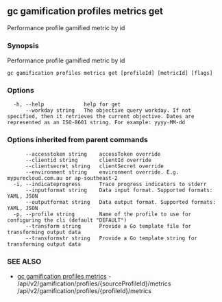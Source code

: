 ## gc gamification profiles metrics get

Performance profile gamified metric by id

### Synopsis

Performance profile gamified metric by id

```
gc gamification profiles metrics get [profileId] [metricId] [flags]
```

### Options

```
  -h, --help             help for get
      --workday string   The objective query workday. If not specified, then it retrieves the current objective. Dates are represented as an ISO-8601 string. For example: yyyy-MM-dd
```

### Options inherited from parent commands

```
      --accesstoken string    accessToken override
      --clientid string       clientId override
      --clientsecret string   clientSecret override
      --environment string    environment override. E.g. mypurecloud.com.au or ap-southeast-2
  -i, --indicateprogress      Trace progress indicators to stderr
      --inputformat string    Data input format. Supported formats: YAML, JSON
      --outputformat string   Data output format. Supported formats: YAML, JSON
  -p, --profile string        Name of the profile to use for configuring the cli (default "DEFAULT")
      --transform string      Provide a Go template file for transforming output data
      --transformstr string   Provide a Go template string for transforming output data
```

### SEE ALSO

* [gc gamification profiles metrics](gc_gamification_profiles_metrics.html)	 - /api/v2/gamification/profiles/{sourceProfileId}/metrics /api/v2/gamification/profiles/{profileId}/metrics


